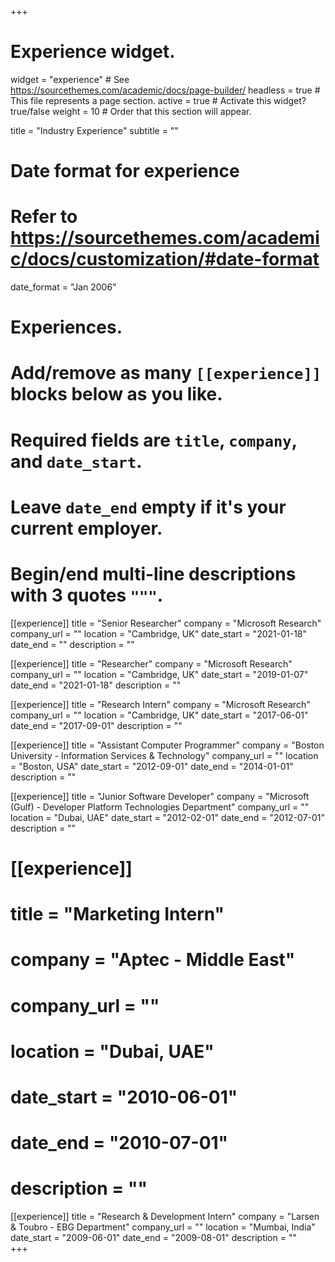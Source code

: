 +++
# Experience widget.
widget = "experience"  # See https://sourcethemes.com/academic/docs/page-builder/
headless = true  # This file represents a page section.
active = true  # Activate this widget? true/false
weight = 10  # Order that this section will appear.

title = "Industry Experience"
subtitle = ""

# Date format for experience
#   Refer to https://sourcethemes.com/academic/docs/customization/#date-format
date_format = "Jan 2006"

# Experiences.
#   Add/remove as many `[[experience]]` blocks below as you like.
#   Required fields are `title`, `company`, and `date_start`.
#   Leave `date_end` empty if it's your current employer.
#   Begin/end multi-line descriptions with 3 quotes `"""`.
[[experience]]
  title = "Senior Researcher"
  company = "Microsoft Research"
  company_url = ""
  location = "Cambridge, UK"
  date_start = "2021-01-18"
  date_end = ""
  description = ""

[[experience]]
  title = "Researcher"
  company = "Microsoft Research"
  company_url = ""
  location = "Cambridge, UK"
  date_start = "2019-01-07"
  date_end = "2021-01-18"
  description = ""

[[experience]]
  title = "Research Intern"
  company = "Microsoft Research"
  company_url = ""
  location = "Cambridge, UK"
  date_start = "2017-06-01"
  date_end = "2017-09-01"
  description = ""

[[experience]]
  title = "Assistant Computer Programmer"
  company = "Boston University - Information Services & Technology"
  company_url = ""
  location = "Boston, USA"
  date_start = "2012-09-01"
  date_end = "2014-01-01"
  description = ""

[[experience]]
  title = "Junior Software Developer"
  company = "Microsoft (Gulf) - Developer Platform Technologies Department"
  company_url = ""
  location = "Dubai, UAE"
  date_start = "2012-02-01"
  date_end = "2012-07-01"
  description = ""

# [[experience]]
#   title = "Marketing Intern"
#   company = "Aptec - Middle East"
#   company_url = ""
#   location = "Dubai, UAE"
#   date_start = "2010-06-01"
#   date_end = "2010-07-01"
#   description = ""

[[experience]]
  title = "Research & Development Intern"
  company = "Larsen & Toubro - EBG Department"
  company_url = ""
  location = "Mumbai, India"
  date_start = "2009-06-01"
  date_end = "2009-08-01"
  description = ""  
+++
